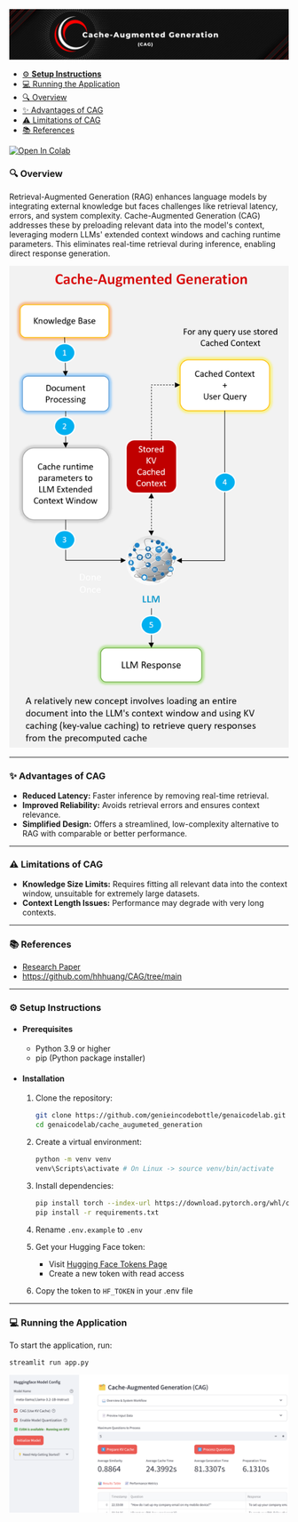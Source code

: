 <div align="center">
   <img src="images/header.png" alt="Cache-Augmented Generation"/>
</div>

- [⚙️ **Setup Instructions**](#%EF%B8%8F-setup-instructions)
- [💻 Running the Application](#-running-the-application)
- [🔍 Overview](#-overview)
- [✨ Advantages of CAG](#-advantages-of-cag)
- [⚠️ Limitations of CAG](#-limitations-of-cag)
- [📚 References ](#-references)


<a href="https://colab.research.google.com/drive/1-5MgFfzNtcFMCIv-VEPXBrp4hJq9v6-R?usp=sharing" target="_parent"><img src="https://colab.research.google.com/assets/colab-badge.svg" alt="Open In Colab"></a>

### 🔍 Overview
Retrieval-Augmented Generation (RAG) enhances language models by integrating external 
knowledge but faces challenges like retrieval latency, errors, and system complexity. 
Cache-Augmented Generation (CAG) addresses these by preloading relevant data into the 
model's context, leveraging modern LLMs' extended context windows and caching runtime parameters. 
This eliminates real-time retrieval during inference, enabling direct response generation.

<img src="images/cag_diagram.png" alt="Cache-Augmented Generation"/>
<hr>

### ✨ Advantages of CAG
* **Reduced Latency:** Faster inference by removing real-time retrieval.
* **Improved Reliability:** Avoids retrieval errors and ensures context relevance.
* **Simplified Design:** Offers a streamlined, low-complexity alternative to RAG with comparable or better performance.

<hr>

### ⚠️ Limitations of CAG
* **Knowledge Size Limits:** Requires fitting all relevant data into the context window, unsuitable for extremely 
large datasets.
* **Context Length Issues:** Performance may degrade with very long contexts.

<hr>

### 📚 References
* [Research Paper](https://arxiv.org/abs/2412.15605)
* https://github.com/hhhuang/CAG/tree/main

<hr>

### ⚙️ Setup Instructions

- #### Prerequisites
   - Python 3.9 or higher
   - pip (Python package installer)

- #### Installation
   1. Clone the repository:
      ```bash
      git clone https://github.com/genieincodebottle/genaicodelab.git
      cd genaicodelab/cache_augumeted_generation
      ```
   2. Create a virtual environment:
      ```bash
      python -m venv venv
      venv\Scripts\activate # On Linux -> source venv/bin/activate
      ```
   3. Install dependencies:
      ```bash
      pip install torch --index-url https://download.pytorch.org/whl/cu118
      pip install -r requirements.txt
      ```
   4. Rename `.env.example` to `.env`
   
   5. Get your Hugging Face token:
      * Visit [Hugging Face Tokens Page](https://huggingface.co/settings/tokens)
      * Create a new token with read access
   
   6. Copy the token to `HF_TOKEN` in your .env file

<hr>

### 💻 Running the Application
To start the application, run:
```bash
streamlit run app.py
```

<div align="left">
   <img src="images/app.png" alt="App"/>
</div>
